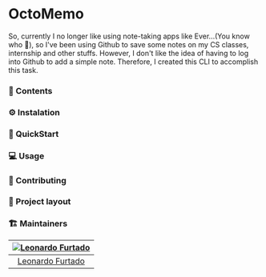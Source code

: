 # OctoMemo


So, currently I no longer like using note-taking apps like Ever...(You know who :elephant:), so I've been using Github to save some notes on my CS classes, internship and other stuffs. However, I don't like the idea of having to log into Github to add a simple note. Therefore, I created this CLI to accomplish this task.

### :book: Contents

### :gear: Instalation

### :rocket: QuickStart

### :computer: Usage

### :handshake: Contributing

### :tanabata_tree: Project layout

### :building_construction: Maintainers

| [![Leonardo Furtado](https://github.com/LeonardoFurtado.png?size=100)](http://leonardofurtado.me) |
| :-----------------------------------------------------------------------------------------------: |
|          [Leonardo Furtado](https://github.com/LeonardoFurtado)                                           |
